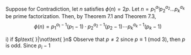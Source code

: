 Suppose for Contradiction, let $n$ satisfies $\phi(n)=2p$. Let $n=p_1^{a_{1}}p_{2}^{a_{2}}\dots p_{k}^{a_{k}}$ be prime factorization. Then, by Theorem 7.1 and Theorem 7.3, 
$$\phi(n)=p_{1}^{a_{1}-1}(p_{1}-1)\cdot p_{2}^{a_{2}-1}(p_{2}-1)\cdots p_{k}^{a_{k}-1}(p_{k}-1)$$

i) if $p\text{ }|\not\text{ }n$
Observe that $p\neq 2$ since $p \equiv 1\text{ (mod }3)$, then $p$ is odd. Since $p_{i}-1$ 
